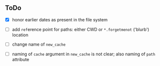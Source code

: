 

<!--

## Creating a New Memo Object

* `path` is interpreted relative to current working directory (CWD)
* ... but `globs` are relative to the memo's location


-->

## ToDo

* [X] honor earlier dates as present in the file system
* [ ] add `ref`erence point for paths: either CWD or `*.forgetmenot` ('blurb') location
* [ ] change name of `new_cache`
* [ ] naming of `cache` argument in `new_cache` is not clear; also naming of `path` attribute


